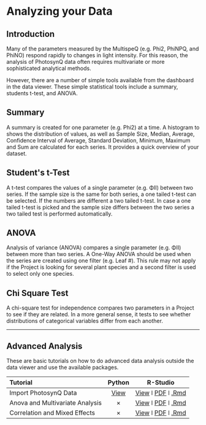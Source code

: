 # Analyzing your Data

## Introduction

Many of the parameters measured by the MultispeQ (e.g. Phi2, PhiNPQ, and PhiNO) respond rapidly to changes in light intensity. For this reason, the analysis of PhotosynQ data often requires multivariate or more sophisticated analytical methods.

However, there are a number of simple tools available from the dashboard in the data viewer. These simple statistical tools include a summary, students t-test, and ANOVA.

## Summary

A summary is created for one parameter (e.g. Phi2) at a time. A histogram to shows the distribution of values, as well as Sample Size, Median, Average, Confidence Interval of Average, Standard Deviation, Minimum, Maximum and Sum are calculated for each series. It provides a quick overview of your dataset.

## Student's t-Test

A t-test compares the values of a single parameter (e.g. ΦII) between two series. If the sample size is the same for both series, a one tailed t-test can be selected. If the numbers are different a two tailed t-test. In case a one tailed t-test is picked and the sample size differs between the two series a two tailed test is performed automatically.

## ANOVA

Analysis of variance (ANOVA) compares a single parameter (e.g. ΦII) between more than two series. A One-Way ANOVA should be used when the series are created using one filter (e.g. Leaf #). This rule may not apply if the Project is looking for several plant species and a second filter is used to select only one species.

## Chi Square Test

A chi-square test for independence compares two parameters in a Project to see if they are related. In a more general sense, it tests to see whether distributions of categorical variables differ from each another.

***

## Advanced Analysis

These are basic tutorials on how to do advanced data analysis outside the data viewer and use the available packages.

| Tutorial                        |        Python        |                      R-Studio                    |
| :------------------------------ | :------------------: | :----------------------------------------------: |
| Import PhotosynQ Data           | [View][Python-View1] | [View][R-View1] ǀ [PDF][R-PDF1] ǀ [.Rmd][R-Rmd1] |
| Anova and Multivariate Analysis |          ×           | [View][R-View2] ǀ [PDF][R-PDF2] ǀ [.Rmd][R-Rmd2] |
| Correlation and Mixed Effects   |          ×           | [View][R-View3] ǀ [PDF][R-PDF3] ǀ [.Rmd][R-Rmd3] |

[Python-View1]: /tutorials/python-connect-python-to-photosynq

[R-View1]: /tutorials/r-import-photosynq-data.md
[R-View2]: /tutorials/r-anova-and-multivariate-analysis.md
[R-View3]: /tutorials/r-correlation-and-mixed-effects.md

[R-PDF1]: https://photosynqprod.s3.amazonaws.com/files/tutorials/data_analysis/r_import_photosynq_data.pdf
[R-PDF2]: https://photosynqprod.s3.amazonaws.com/files/tutorials/data_analysis/r_anova_and_multivariate_analysis.pdf
[R-PDF3]: https://photosynqprod.s3.amazonaws.com/files/tutorials/data_analysis/r_correlation_and_mixed_effects.pdf

[R-Rmd1]: https://photosynqprod.s3.amazonaws.com/files/tutorials/data_analysis/r_import_photosynq_data.Rmd
[R-Rmd2]: https://photosynqprod.s3.amazonaws.com/files/tutorials/data_analysis/r_anova_and_multivariate_analysis.Rmd
[R-Rmd3]: https://photosynqprod.s3.amazonaws.com/files/tutorials/data_analysis/r_correlation_and_mixed_effects.Rmd
